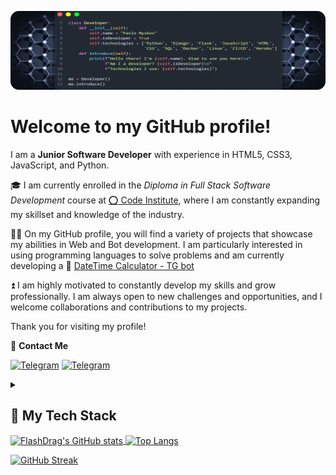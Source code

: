 ![Introduce by Python Class](images/introduce.png)

# Welcome to my GitHub profile!
I am a **Junior Software Developer** with experience in HTML5, CSS3, JavaScript, and Python.

:mortar_board: I am currently enrolled in the _Diploma in Full Stack Software Development_ course at [:o: Code Institute](https://codeinstitute.net), where I am constantly expanding my skillset and knowledge of the industry.

👨‍💻 On my GitHub profile, you will find a variety of projects that showcase my abilities in Web and Bot development. I am particularly interested in using programming languages to solve problems and am currently developing a 🤖 [DateTime Calculator - TG bot](https://github.com/FlashDrag/DateCalcBot)

:arrow_double_up: I am highly motivated to constantly develop my skills and grow professionally. I am always open to new challenges and opportunities, and I welcome collaborations and contributions to my projects.

Thank you for visiting my profile!

:incoming_envelope: **Contact Me**

[<img src='https://img.shields.io/badge/Telegram-333333?style=for-the-badge&logo=telegram&logoColor=white&style=plastic&logoWidth=20&labelColor=2CA5E0' alt='Telegram'>](https://t.me/flashdrag) [<img src='https://img.shields.io/badge/LinkedIn-333333?style=for-the-badge&logo=linkedin&logoColor=white&style=plastic&logoWidth=20&labelColor=0077B5' alt='Telegram'>](https://www.linkedin.com/in/pavlo-myskov)

<!--
Badges4 for README.md
https://github.com/alexandresanlim/Badges4-README.md-Profile#-education-
https://shields.io/

Badge Template
![](https://img.shields.io/badge/...-222222?style=for-the-badge&logo=...&logoColor=white&logoWidth=20&labelColor=...)

Complete list of github markdown emoji markup
https://gist.github.com/rxaviers/7360908
-->

<details>
<summary><h2>🔶 My Tech Stack</h2></summary>

- ### Programming Languages
    ![JavaScript](https://img.shields.io/badge/JavaScript-222222?&style=for-the-badge&logo=javascript&logoColor=white&logoWidth=20&labelColor=c2bc15) ![Python](https://img.shields.io/badge/Python-222222?style=for-the-badge&logo=python&logoColor=white&logoWidth=20&labelColor=366E9C) ![HTML5](https://img.shields.io/badge/HTML5-222222?style=for-the-badge&logo=html5&logoColor=white&logoWidth=20&labelColor=E34F26) ![Css3](https://img.shields.io/badge/CSS3-222222?style=for-the-badge&logo=css3&logoColor=white&logoWidth=20&labelColor=1572B6)


- ### Frameworks & Libraries
    - #### Python
        ![Flask](https://img.shields.io/badge/Flask-222222?style=for-the-badge&logo=flask&logoColor=white&logoWidth=20&labelColor=000) ![Aiogram](https://img.shields.io/badge/Aiogram-222222?style=for-the-badge&logo=telegram&logoColor=white&labelColor=blue)

        ![Requests](https://img.shields.io/badge/Requests-222222?style=for-the-badge) ![Beautiful Soup](https://img.shields.io/badge/Beautiful_Soup-222222?style=for-the-badge)

        ![Unitest](https://img.shields.io/badge/unitest-222222?style=for-the-badge) ![PyTest](https://img.shields.io/badge/PyTest-222222?style=for-the-badge) ![Pydantic](https://img.shields.io/badge/Pydantic-222222?style=for-the-badge)

        ![datetime](https://img.shields.io/badge/Datetime-222222?style=for-the-badge) ![dateutil](https://img.shields.io/badge/Dateutil-222222?style=for-the-badge)

        ![Virtualenv](https://img.shields.io/badge/Virtualenv-222222?style=for-the-badge)

    - #### JavaScript
        ![Node.js](https://img.shields.io/badge/Node.js-222222?style=for-the-badge&logo=nodedotjs&logoColor=white&logoWidth=20&labelColor=339933)


- ### Databases
    ![Redis](https://img.shields.io/badge/Redis-222222?style=for-the-badge&logo=redis&logoColor=white&logoWidth=20&labelColor=CC0000)

    ![PostgeSQL](https://img.shields.io/badge/PostgreSQL-222222?style=for-the-badge&logo=postgresql&logoColor=white&logoWidth=20&labelColor=316192) ![MysSQL](https://img.shields.io/badge/MySql-222222?style=for-the-badge&logo=mysql&logoColor=white&logoWidth=20&labelColor=165564)


- ### IDE's, Version Control, Other development environments
    ![VSCode](https://img.shields.io/badge/VSCode-222222?style=for-the-badge&logo=visual%20studio%20code&logoColor=white&logoWidth=20&labelColor=0078D4) ![GITpod](https://img.shields.io/badge/Gitpod-222222?style=for-the-badge&logo=Gitpod&logoColor=white&logoWidth=20&labelColor=FFAE33)

    ![GIT](https://img.shields.io/badge/GIT-222222?style=for-the-badge&logo=GIT&logoColor=white&logoWidth=20&labelColor=E44C30) ![GITHub](https://img.shields.io/badge/GitHub-222222?style=for-the-badge&logo=GitHub&logoColor=000&logoWidth=20&labelColor=C2C2C2)

    ![Linux](https://img.shields.io/badge/Linux-222222?style=for-the-badge&logo=linux&logoColor=000&logoWidth=20&labelColor=FCC624) ![GNU Bash](https://img.shields.io/badge/GNU%20Bash-222222?style=for-the-badge&logo=GNU%20Bash&logoColor=000&logoWidth=20&labelColor=4EAA25) ![powershell](https://img.shields.io/badge/powershell-222222?style=for-the-badge&logo=powershell&logoColor=white&logoWidth=20&labelColor=5391FE)


- ### Hosting
    ![GitHub pages](https://img.shields.io/badge/GitHub%20Pages-222222?style=for-the-badge&logo=GitHub&logoColor=black&logoWidth=20&labelColor=C2C2C2) ![Heroku](https://img.shields.io/badge/Heroku-222222?style=for-the-badge&logo=heroku&logoColor=white&logoWidth=20&labelColor=430098)

- ### Other tools
    ![Balsamiq](https://img.shields.io/badge/Balsamiq-222222?style=for-the-badge) ![Markdown](https://img.shields.io/badge/Markdown-222222?style=for-the-badge&logo=Markdown&logoColor=white)

    ![Chrome DevTools](https://img.shields.io/badge/Chrome_DevTools-222222?style=for-the-badge&logo=Google-chrome&logoColor=white&logoWidth=20&labelColor=4285F4)

    ![Postman](https://img.shields.io/badge/Postman-222222?style=for-the-badge&logo=Postman&logoColor=white&logoWidth=20&labelColor=FF6C37) ![json](https://img.shields.io/badge/json-222222?style=for-the-badge&logo=json&logoColor=white&logoWidth=20&labelColor=5E5C5C)

    ![Adobe Photoshop](https://img.shields.io/badge/Adobe%20Photoshop-222222?style=for-the-badge&logo=Adobe%20Photoshop&logoColor=white&logoWidth=20&labelColor=31A8FF) ![Font Awesome](https://img.shields.io/badge/Font_Awesome-222222?style=for-the-badge&logo=fontawesome&logoColor=white&logoWidth=20&labelColor=339AF0)

</details>

<!--
GitHub Readme Stats Cards
https://github.com/anuraghazra/github-readme-stats

Github Readme Streak Stats
https://github.com/DenverCoder1/github-readme-streak-stats
-->
<a href="https://github.com/FlashDrag/github-readme-stats">
  <img align="center" src="https://github-readme-stats.vercel.app/api?username=FlashDrag&count_private=true&show_icons=true&theme=swift&custom_title=FlashDrag's%20GitHub%20Stats&ring_color=E5A585&icon_color=E5A585&text_bold=false" alt="FlashDrag's GitHub stats" />
</a>
<a href="https://github.com/FlashDrag/github-readme-stats">
  <img align="center" src="https://github-readme-stats.vercel.app/api/top-langs/?username=FlashDrag&layout=compact&theme=swift" alt="Top Langs" />
</a>

[![GitHub Streak](http://github-readme-streak-stats.herokuapp.com?user=FlashDrag&theme=default&date_format=j%20M%5B%20Y%5D&background=F7F7F7&border=E4E2E2&ring=E5A585&fire=E5A585&currStreakLabel=E5A585)](https://git.io/streak-stats)